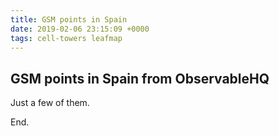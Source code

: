 ```yaml
---
title: GSM points in Spain
date: 2019-02-06 23:15:09 +0000
tags: cell-towers leafmap
---
```


## GSM points in Spain from ObservableHQ

Just a few of them.


<link rel="stylesheet" type="text/css" href="https://unpkg.com/@observablehq/notebook-inspector@1/dist/notebook-inspector-style.css">
<body>
<script type="module">

import {Inspector, Runtime} from "https://unpkg.com/@observablehq/notebook-runtime@1?module";
import notebook from "{{ base.url | prepend: site.url }}/assets/GSM-points-Spain/gsm-points-spain.js";

Runtime.load(notebook, Inspector.into(document.body));

</script>

End.

